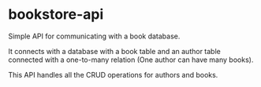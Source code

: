 # bookstore-api
Simple API for communicating with a book database.

It connects with a database with a book table and an author table connected with a one-to-many relation (One author can have many books).

This API handles all the CRUD operations for authors and books.
